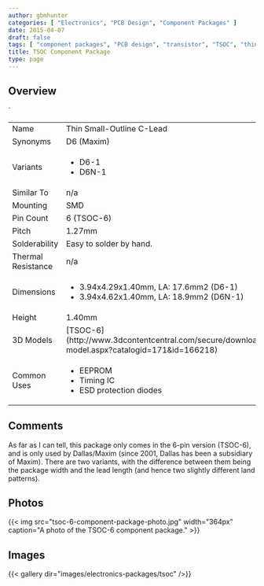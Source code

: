 ```yaml
---
author: gbmhunter
categories: [ "Electronics", "PCB Design", "Component Packages" ]
date: 2015-04-07
draft: false
tags: [ "component packages", "PCB design", "transistor", "TSOC", "thin small-outline C-Lead" ]
title: TSOC Component Package
type: page
---
```


## Overview

<table>
<tbody>
<tr>
    <td>Name</td>
    <td>Thin Small-Outline C-Lead</td>
</tr>
<tr>
    <td>Synonyms</td>
    <td>D6 (Maxim)</td>
</tr>
<tr>
    <td>Variants</td>
    <td>
        <ul>
            <li>D6-1</li>
            <li>D6N-1</li>
        </ul>
    </td>
</tr>
<tr >

<td >Similar To
</td>

<td >n/a
</td>
</tr>
<tr >

<td >Mounting
</td>

<td >SMD
</td>
</tr>
<tr >

<td >Pin Count
</td>

<td >6 (TSOC-6)
</td>
</tr>
<tr >

<td >Pitch
</td>

<td >1.27mm
</td>
</tr>
<tr >

<td >Solderability
</td>

<td >Easy to solder by hand.
</td>
</tr>
<tr>
    <td>Thermal Resistance</td>
    <td>n/a</td>
</tr>
<tr >
    <td>Dimensions</td>
    <td>
        <ul>
            <li>3.94x4.29x1.40mm, LA: 17.6mm2 (D6-1)</li>
            <li>3.94x4.62x1.40mm, LA: 18.9mm2 (D6N-1)</li>
        </ul>
    </td>`
</tr>
<tr >

<td >Height
</td>

<td >1.40mm
</td>
</tr>
<tr >

<td >3D Models
</td>

<td >[TSOC-6](http://www.3dcontentcentral.com/secure/download-model.aspx?catalogid=171&id=166218)
</td>
</tr>
<tr>
    <td>Common Uses</td>
    <td>
        <ul>
            <li>EEPROM</li>
            <li>Timing IC</li>
            <li>ESD protection diodes</li>
        </ul>
    </td>
</tr>
</tbody>
</table>

## Comments

As far as I can tell, this package only comes in the 6-pin version (TSOC-6), and is only used by Dallas/Maxim (since 2001, Dallas has been a subsidiary of Maxim). There are two variants, with the difference between them being the package width and the lead length (and hence two slightly different land patterns).

## Photos

{{< img src="tsoc-6-component-package-photo.jpg" width="364px" caption="A photo of the TSOC-6 component package."  >}}

## Images

{{< gallery dir="images/electronics-packages/tsoc" />}}